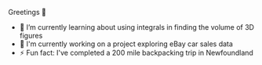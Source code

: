 Greetings 👋

- 🌱 I’m currently learning about using integrals in finding the volume of 3D figures
- :telescope: I'm currently working on a project exploring eBay car sales data
- ⚡ Fun fact: I've completed a 200 mile backpacking trip in Newfoundland

